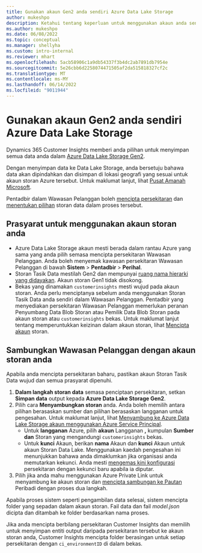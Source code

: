 ```yaml
---
title: Gunakan akaun Gen2 anda sendiri Azure Data Lake Storage
author: mukeshpo
description: Ketahui tentang keperluan untuk menggunakan akaun anda sendiri Azure Data Lake Storage untuk menyimpan data Wawasan Pelanggan.
ms.author: mukeshpo
ms.date: 06/08/2022
ms.topic: conceptual
ms.manager: shellyha
ms.custom: intro-internal
ms.reviewer: mhart
ms.openlocfilehash: 5acb58906c1a9db54337f3b4dc2ab7891db7954e
ms.sourcegitcommit: 5e26cbb6d2258074471505af2da515818327cf2c
ms.translationtype: MT
ms.contentlocale: ms-MY
ms.lasthandoff: 06/14/2022
ms.locfileid: "9011944"
---
```

# <a name="use-your-own-azure-data-lake-storage-gen2-account"></a>Gunakan akaun Gen2 anda sendiri Azure Data Lake Storage

Dynamics 365 Customer Insights memberi anda pilihan untuk menyimpan semua data anda dalam [Azure Data Lake Storage Gen2](/azure/storage/blobs/data-lake-storage-introduction).

Dengan menyimpan data ke Data Lake Storage, anda bersetuju bahawa data akan dipindahkan dan disimpan di lokasi geografi yang sesuai untuk akaun storan Azure tersebut. Untuk maklumat lanjut, lihat [Pusat Amanah Microsoft](https://www.microsoft.com/trust-center).

Pentadbir dalam Wawasan Pelanggan boleh [mencipta persekitaran](create-environment.md) dan [menentukan pilihan](create-environment.md#step-2-configure-data-storage) storan data dalam proses tersebut.

## <a name="prerequisites-to-use-your-storage-account"></a>Prasyarat untuk menggunakan akaun storan anda

- Azure Data Lake Storage akaun mesti berada dalam rantau Azure yang sama yang anda pilih semasa mencipta persekitaran Wawasan Pelanggan. Anda boleh menyemak kawasan persekitaran Wawasan Pelanggan di bawah **Sistem** > **Pentadbir** > **Perihal**.
- Storan Tasik Data mestilah Gen2 dan mempunyai [ruang nama hierarki yang didayakan](/azure/storage/blobs/create-data-lake-storage-account). Akaun storan Gen1 tidak disokong.
- Bekas yang dinamakan `customerinsights` mesti wujud pada akaun storan. Anda perlu menciptanya sebelum anda menggunakan Storan Tasik Data anda sendiri dalam Wawasan Pelanggan. Pentadbir yang menyediakan persekitaran Wawasan Pelanggan memerlukan peranan Penyumbang Data Blob Storan atau Pemilik Data Blob Storan pada akaun storan atau `customerinsights` bekas. Untuk maklumat lanjut tentang memperuntukkan keizinan dalam akaun storan, lihat [Mencipta akaun](/azure/storage/common/storage-account-create?toc=%2Fazure%2Fstorage%2Fblobs%2Ftoc.json&tabs=azure-portal) storan.

## <a name="connect-customer-insights-with-your-storage-account"></a>Sambungkan Wawasan Pelanggan dengan akaun storan anda

Apabila anda mencipta persekitaran baharu, pastikan akaun Storan Tasik Data wujud dan semua prasyarat dipenuhi.

1. **Dalam langkah storan data** semasa penciptaan persekitaran, setkan **Simpan data** output kepada **Azure Data Lake Storage Gen2**.
1. Pilih cara **Menyambungkan storan** anda. Anda boleh memilih antara pilihan berasaskan sumber dan pilihan berasaskan langganan untuk pengesahan. Untuk maklumat lanjut, lihat [Menyambung ke Azure Data Lake Storage akaun menggunakan Azure Service Principal](connect-service-principal.md).
   - Untuk **langganan** Azure, pilih **akaun** Langganan **,** kumpulan **Sumber dan** Storan yang mengandungi `customerinsights` bekas.
   - Untuk **kunci** Akaun, berikan **nama** Akaun dan **kunci** Akaun untuk akaun Storan Data Lake. Menggunakan kaedah pengesahan ini menunjukkan bahawa anda dimaklumkan jika organisasi anda memutarkan kekunci. Anda mesti [mengemas kini konfigurasi](manage-environments.md#edit-an-existing-environment) persekitaran dengan kekunci baru apabila ia diputar.
1. Pilih jika anda mahu menggunakan Azure Private Link untuk menyambung ke akaun storan dan [mencipta sambungan ke Pautan](security-overview.md#private-links-tab) Peribadi dengan proses dua langkah.

Apabila proses sistem seperti pengambilan data selesai, sistem mencipta folder yang sepadan dalam akaun storan. Fail data dan fail *model.json* dicipta dan ditambah ke folder berdasarkan nama proses.

Jika anda mencipta berbilang persekitaran Customer Insights dan memilih untuk menyimpan entiti output daripada persekitaran tersebut ke akaun storan anda, Customer Insights mencipta folder berasingan untuk setiap persekitaran dengan `ci_environmentID` di dalam bekas.
